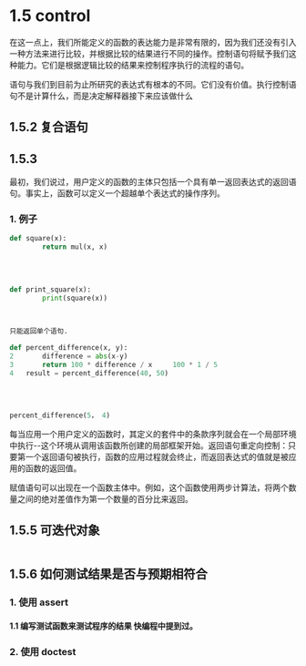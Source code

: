 # 1.5 control

在这一点上，我们所能定义的函数的表达能力是非常有限的，因为我们还没有引入一种方法来进行比较，并根据比较的结果进行不同的操作。控制语句将赋予我们这种能力。它们是根据逻辑比较的结果来控制程序执行的流程的语句。

语句与我们到目前为止所研究的表达式有根本的不同。它们没有价值。执行控制语句不是计算什么，而是决定解释器接下来应该做什么







## 1.5.2 复合语句











## 1.5.3 

最初，我们说过，用户定义的函数的主体只包括一个具有单一返回表达式的返回语句。事实上，函数可以定义一个超越单个表达式的操作序列。



### 1. 例子

```python
def square(x):
        return mul(x, x)
        
        
        
        
def print_square(x):
        print(square(x))
        
 

只能返回单个语句.
```



```PYTHON
def percent_difference(x, y):
2	    difference = abs(x-y)
3	    return 100 * difference / x     100 * 1 / 5
4	result = percent_difference(40, 50)
                                
                                
                                
                                
percent_difference(5， 4)
```





每当应用一个用户定义的函数时，其定义的套件中的条款序列就会在一个局部环境中执行--这个环境从调用该函数所创建的局部框架开始。返回语句重定向控制：只要第一个返回语句被执行，函数的应用过程就会终止，而返回表达式的值就是被应用的函数的返回值。

赋值语句可以出现在一个函数主体中。例如，这个函数使用两步计算法，将两个数量之间的绝对差值作为第一个数量的百分比来返回。





## 1.5.5 可迭代对象



```

```







## 1.5.6 如何测试结果是否与预期相符合

### 1. 使用 assert

#### 1.1 编写测试函数来测试程序的结果 快编程中提到过。



### 2. 使用 doctest







